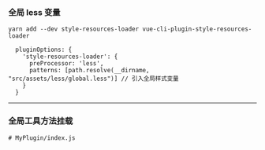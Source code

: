 ### 全局 less 变量
```
yarn add --dev style-resources-loader vue-cli-plugin-style-resources-loader
```
```
  pluginOptions: {
    'style-resources-loader': {
      preProcessor: 'less',
      patterns: [path.resolve(__dirname, "src/assets/less/global.less")] // 引入全局样式变量
    }
  }
```
***
### 全局工具方法挂载
```
# MyPlugin/index.js
```